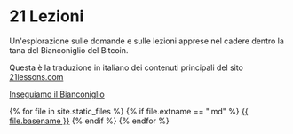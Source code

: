 # 21 Lezioni

Un'esplorazione sulle domande e sulle lezioni apprese nel cadere dentro la tana del Bianconiglio del Bitcoin.

Questa è la traduzione in italiano dei contenuti principali del sito 
[21lessons.com](https://21lessons.com)

[Inseguiamo il Bianconiglio](ch0-00-preface)

{% for file in site.static_files %}
{% if file.extname == ".md" %}
[{{ file.basename }}]({{site.baseurl}}/{{file.basename}})
{% endif %}
{% endfor %}
